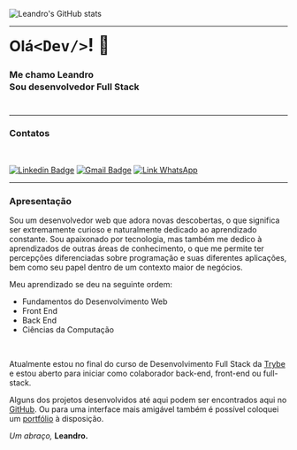 ![Leandro's GitHub stats](https://github-readme-stats.vercel.app/api?username=leandrochs&hide=stars,issues&count_private=true&show_icons=true&theme=chartreuse-dark&line_height=35rem&locale=pt-br)

---

<span style="font-weight: bold; font-size: 1.7rem; line-height: 1.5rem"> Olá</span><span style="font-weight: bold; font-size: 2rem">`<Dev/>`! 👋 </span><h3 style="font-weight: bold; line-height: 1.4rem; padding-bottom: 1.4rem">Me chamo Leandro</br>
Sou desenvolvedor Full Stack</h3>

---
### Contatos
<br/>

[![Linkedin Badge](https://img.shields.io/badge/-Leandro-blue?style=flat-square&logo=Linkedin&logoColor=white&link=https://www.linkedin.com/in/leandrosi)](https://www.linkedin.com/in/leandrosi) [![Gmail Badge](https://img.shields.io/badge/-@gmail.com-c14438?style=flat-square&logo=Gmail&logoColor=white&link=mailto:leandrochagask@gmail.com)](mailto:leandrochagask@gmail.com) [![Link WhatsApp](https://img.shields.io/badge/WhatsApp-25D366?style=flat-square&for-the-badge&logo=whatsapp&logoColor=white)](https://api.whatsapp.com/send?phone=5511956391206&text=Ol%C3%A1%2C%20Leandro!)

---

### Apresentação

Sou um desenvolvedor web que adora novas descobertas, o que significa ser extremamente curioso e naturalmente dedicado ao aprendizado constante. Sou apaixonado por tecnologia, mas também me dedico à aprendizados de outras áreas de conhecimento, o que me permite ter percepções diferenciadas sobre programação e suas diferentes aplicações, bem como seu papel dentro de um contexto maior de negócios.

Meu aprendizado se deu na seguinte ordem:

- Fundamentos do Desenvolvimento Web
- Front End
- Back End
- Ciências da Computação

</br>

Atualmente estou no final do curso de Desenvolvimento Full Stack da [Trybe](https://www.betrybe.com/) e estou aberto para iniciar como colaborador back-end, front-end ou full-stack.

Alguns dos projetos desenvolvidos até aqui podem ser encontrados aqui no [GitHub](https://github.com/leandrochs?tab=repositories). Ou para uma interface mais amigável também é possível coloquei um [portfólio](https://leandrochs.github.io/#/) à disposição.

_Um abraço,_
**Leandro.**




